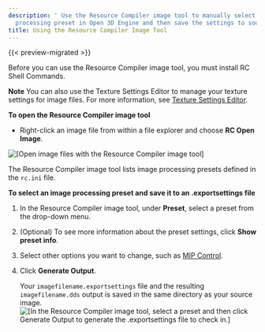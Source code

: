 ```yaml
---
description: ' Use the Resource Compiler image tool to manually select an image
  processing preset in Open 3D Engine and then save the settings to source control. '
title: Using the Resource Compiler Image Tool
---
```


{{< preview-migrated >}}

Before you can use the Resource Compiler image tool, you must install RC Shell Commands.

**Note**
You can also use the Texture Settings Editor to manage your texture settings for image files. For more information, see [Texture Settings Editor](/docs/userguide/texture-settings-editor.md).

**To open the Resource Compiler image tool**
+ Right\-click an image file from within a file explorer and choose **RC Open Image**.

![\[Open image files with the Resource Compiler image tool\]](/images/user-guide/assets/pipeline/asset-pipeline-images-resourcecompiler-2.png)

The Resource Compiler image tool lists image processing presets defined in the `rc.ini` file.

**To select an image processing preset and save it to an .exportsettings file**

1. In the Resource Compiler image tool, under **Preset**, select a preset from the drop\-down menu.

1. (Optional) To see more information about the preset settings, click **Show preset info**.

1. Select other options you want to change, such as [MIP Control](/docs/userguide/assets/generating-mipmaps.md).

1. Click **Generate Output**.

   Your `imagefilename.exportsettings` file and the resulting `imagefilename.dds` output is saved in the same directory as your source image.
![\[In the Resource Compiler image tool, select a preset and then click Generate Output to generate the .exportsettings file to check in.\]](/images/user-guide/assets/pipeline/asset-pipeline-images-resourcecompiler.jpg)
